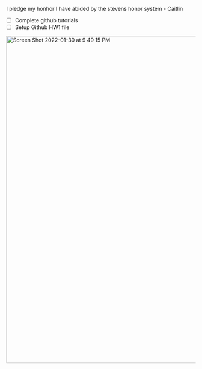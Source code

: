 I pledge my honhor I have abided by the stevens honor system - Caitlin
- [ ] Complete github tutorials
- [ ] Setup Github HW1 file
<img width="868" alt="Screen Shot 2022-01-30 at 9 49 15 PM" src="https://user-images.githubusercontent.com/98119725/151732491-f4f9143a-2fd7-4c51-9c2a-563e9ef4e235.png">

